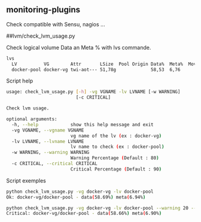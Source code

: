 ## monitoring-plugins
Check compatible with Sensu, nagios ...


##lvm/check_lvm_usage.py

Check logical volume Data an Meta % with lvs commande.
```bash
lvs
  LV          VG        Attr       LSize  Pool Origin Data%  Meta%  Move Log Cpy%Sync Convert
  docker-pool docker-vg twi-aot--- 51,78g             58,53  6,76
```

Script help

```bash
usage: check_lvm_usage.py [-h] -vg VGNAME -lv LVNAME [-w WARNING]
                          [-c CRITICAL]

Check lvm usage.

optional arguments:
  -h, --help            show this help message and exit
  -vg VGNAME, --vgname VGNAME
                        vg name of the lv (ex : docker-vg)
  -lv LVNAME, --lvname LVNAME
                        lv name to check (ex : docker-pool)
  -w WARNING, --warning WARNING
                        Warning Percentage (Default : 80)
  -c CRITICAL, --critical CRITICAL
                        Critical Percentage (Default : 90)
```

Script exemples

```bash
python check_lvm_usage.py -vg docker-vg -lv docker-pool 
Ok: docker-vg/docker-pool - data(58.69%) meta(6.94%)

python check_lvm_usage.py -vg docker-vg -lv docker-pool --warning 20 --critical 50
Critical: docker-vg/docker-pool - data(58.66%) meta(6.90%)
```
